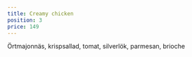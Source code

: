 ```yaml
---
title: Creamy chicken
position: 3
price: 149
---
```


Örtmajonnäs, krispsallad, tomat, silverlök, parmesan, brioche
